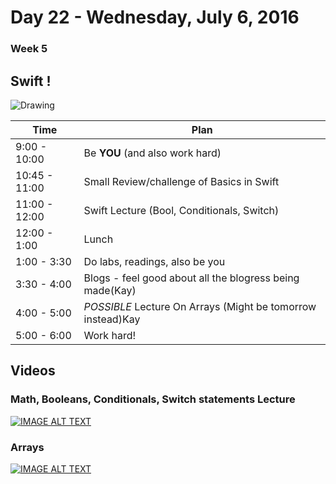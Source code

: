 # Day 22  - Wednesday, July 6, 2016 

### Week 5

## Swift !
![Drawing](https://media.giphy.com/media/lF1XZv45kIwMw/giphy.gif)


Time       | Plan     |
----------------|-------
9:00 - 10:00  | Be **YOU** (and also work hard)
10:45 - 11:00 | Small Review/challenge of Basics in Swift
11:00 - 12:00 | Swift Lecture (Bool, Conditionals, Switch)
12:00 - 1:00    | Lunch
1:00 - 3:30    | Do labs, readings, also be you
3:30 - 4:00   | Blogs - feel good about all the blogress being made(Kay)
4:00 - 5:00   | _POSSIBLE_ Lecture On Arrays (Might be tomorrow instead)Kay
5:00 - 6:00    | Work hard!



## Videos

### Math, Booleans, Conditionals, Switch statements Lecture
[![IMAGE ALT TEXT](http://img.youtube.com/vi/T4EuDfJJ1IQ/0.jpg)](http://www.youtube.com/watch?v=T4EuDfJJ1IQ "Math, Switch, Condtitionals Lecture")

### Arrays
[![IMAGE ALT TEXT](http://img.youtube.com/vi/8CSNrxBOIv8/0.jpg)](http://www.youtube.com/watch?v=8CSNrxBOIv8 "Arrays")

